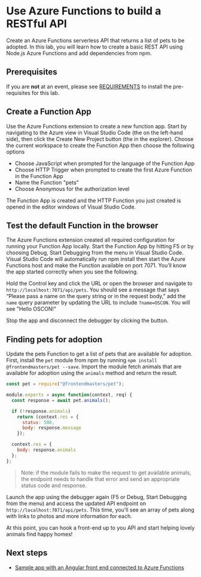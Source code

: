 # Use Azure Functions to build a RESTful API

Create an Azure Functions serverless API that returns a list of pets to be adopted. In this lab, you will learn how to create a basic REST API using Node.js Azure Functions and add dependencies from npm.

## Prerequisites

If you are **not** at an event, please see [REQUIREMENTS](REQUIREMENTS.md) to install the pre-requisites for this lab.

## Create a Function App

Use the Azure Functions extension to create a new function app. Start by navigating to the Azure view in Visual Studio Code (the on the left-hand side), then click the Create New Project button (the in the explorer).
Choose the current workspace to create the Function App then choose the following options

- Choose JavaScript when prompted for the language of the Function App
- Choose HTTP Trigger when prompted to create the first Azure Function in the Function App
- Name the Function "pets"
- Choose Anonymous for the authorization level

The Function App is created and the HTTP Function you just created is opened in the editor windows of Visual Studio Code.

## Test the default Function in the browser

The Azure Functions extension created all required configuration for running your Function App locally. Start the Function App by hitting F5 or by choosing Debug, Start Debugging from the menu in Visual Studio Code.
Visual Studio Code will automatically run npm install then start the Azure Functions host and make the Function available on port 7071. You’ll know the app started correctly when you see the following.

Hold the Control key and click the URL or open the browser and navigate to `http://localhost:7071/api/pets`. You should see a message that says “Please pass a name on the query string or in the request body,” add the `name` query parameter by updating the URL to include `?name=OSCON`. You will see "Hello OSCON!"

Stop the app and disconnect the debugger by clicking the button.

## Finding pets for adoption

Update the pets Function to get a list of pets that are available for adoption. First, install the `pet` module from npm by running `npm install @frontendmasters/pet --save`. Import the module fetch animals that are available for adoption using the `animals` method and return the result.

```js
const pet = require("@frontendmasters/pet");

module.exports = async function(context, req) {
  const response = await pet.animals();

  if (!response.animals)
    return (context.res = {
      status: 500,
      body: response.message
    });

  context.res = {
    body: response.animals
  };
};
```

> Note: if the module fails to make the request to get available animals, the endpoint needs to handle that error and send an appropriate status code and response.

Launch the app using the debugger again (F5 or Debug, Start Debugging from the menu) and access the updated API endpoint on `http://localhost:7071/api/pets`. This time, you'll see an array of pets along with links to photos and more information for each.

At this point, you can hook a front-end up to you API and start helping lovely animals find happy homes!

## Next steps

- [Sample app with an Angular front end connected to Azure Functions](https://github.com/fiveisprime/apm)
